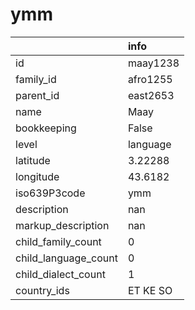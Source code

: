 # ymm
|                      | info     |
|:---------------------|:---------|
| id                   | maay1238 |
| family_id            | afro1255 |
| parent_id            | east2653 |
| name                 | Maay     |
| bookkeeping          | False    |
| level                | language |
| latitude             | 3.22288  |
| longitude            | 43.6182  |
| iso639P3code         | ymm      |
| description          | nan      |
| markup_description   | nan      |
| child_family_count   | 0        |
| child_language_count | 0        |
| child_dialect_count  | 1        |
| country_ids          | ET KE SO |